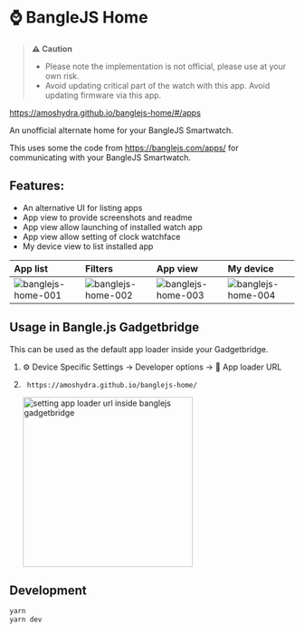 # ⌚ BangleJS Home


> **⚠ Caution**
> - Please note the implementation is not official, please use at your own risk.
> - Avoid updating critical part of the watch with this app. Avoid updating firmware via this app.

https://amoshydra.github.io/banglejs-home/#/apps

An unofficial alternate home for your BangleJS Smartwatch.

This uses some the code from https://banglejs.com/apps/ for communicating with your BangleJS Smartwatch. 

## Features:
- An alternative UI for listing apps
- App view to provide screenshots and readme
- App view allow launching of installed watch app
- App view allow setting of clock watchface
- My device view to list installed app




| App list |  Filters |  App view |  My device |
| :-- |  :-- |  :-- |  :-- |
| ![banglejs-home-001](https://github.com/user-attachments/assets/b830d922-e888-4f6a-a37d-c050b39fb909) | ![banglejs-home-002](https://github.com/user-attachments/assets/8273da4d-64c2-494e-9902-1990d574088e) | ![banglejs-home-003](https://github.com/user-attachments/assets/7110a6f6-1266-4855-ac6e-760ef37bb3b1) | ![banglejs-home-004](https://github.com/user-attachments/assets/349af379-10de-4c94-8557-cf146b594650)


## Usage in Bangle.js Gadgetbridge

This can be used as the default app loader inside your Gadgetbridge.

1. ⚙️ Device Specific Settings → Developer options → 🔗 App loader URL
2. ```
    https://amoshydra.github.io/banglejs-home/
    ```
    <img alt="setting app loader url inside banglejs gadgetbridge" src="https://github.com/user-attachments/assets/1fdefd6f-3291-46ae-9eec-6b076bd4a07b" width="300">


## Development

```bash
yarn
yarn dev
```

